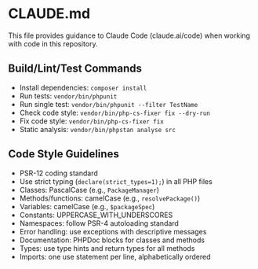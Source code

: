 # CLAUDE.md

This file provides guidance to Claude Code (claude.ai/code) when working with code in this repository.

## Build/Lint/Test Commands
- Install dependencies: `composer install`
- Run tests: `vendor/bin/phpunit`
- Run single test: `vendor/bin/phpunit --filter TestName`
- Check code style: `vendor/bin/php-cs-fixer fix --dry-run`
- Fix code style: `vendor/bin/php-cs-fixer fix`
- Static analysis: `vendor/bin/phpstan analyse src`

## Code Style Guidelines
- PSR-12 coding standard
- Use strict typing (`declare(strict_types=1);`) in all PHP files
- Classes: PascalCase (e.g., `PackageManager`)
- Methods/functions: camelCase (e.g., `resolvePackage()`)
- Variables: camelCase (e.g., `$packageSpec`)
- Constants: UPPERCASE_WITH_UNDERSCORES
- Namespaces: follow PSR-4 autoloading standard
- Error handling: use exceptions with descriptive messages
- Documentation: PHPDoc blocks for classes and methods
- Types: use type hints and return types for all methods
- Imports: one use statement per line, alphabetically ordered